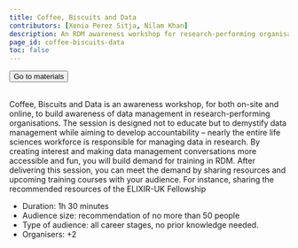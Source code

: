 ```yaml
---
title: Coffee, Biscuits and Data 
contributors: [Xenia Perez Sitja, Nilam Khan]
description: An RDM awareness workshop for research-performing organisations with a pinch of gamification
page_id: coffee-biscuits-data
toc: false
---
```


<html>
   <a class="home" href="https://docs.google.com/document/d/1ZRoCiX0fm7lUyCSsth8Zu46EOOoG2EO9NYPWDAkbD-4/edit?usp=sharing" target="_blank" rel="noopener noreferrer">
        <button type="button" class="home-button">Go to materials</button>
   </a>
</html>
<br>
<br>

Coffee, Biscuits and Data is an awareness workshop, for both on-site and online, to build awareness of data management in research-performing organisations. The session is designed not to educate but to demystify data management while aiming to develop accountability – nearly the entire life sciences workforce is responsible for managing data in research.
By creating interest and making data management conversations more accessible and fun, you will build demand for training in RDM. After delivering this session, you can meet the demand by sharing resources and upcoming training courses with your audience. For instance, sharing the recommended resources of the ELIXIR-UK Fellowship

* Duration: 1h 30 minutes
* Audience size: recommendation of no more than 50 people
* Type of audience: all career stages, no prior knowledge needed. 
* Organisers: +2
